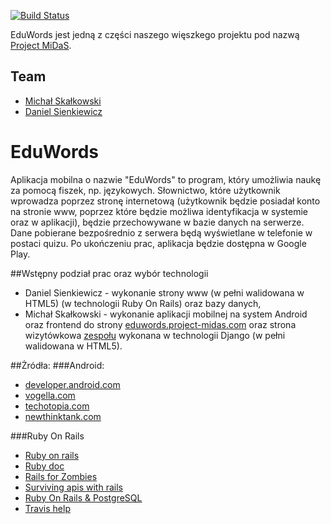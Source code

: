 [![Build Status](https://magnum.travis-ci.com/henio180/EduWords.svg?token=fpanay9Rp4K9owdqG4pN)](https://magnum.travis-ci.com/henio180/EduWords)

EduWords jest jedną z części naszego więszkego projektu pod nazwą [Project MiDaS](http://project-midas.com).

## Team
* [Michał Skałkowski](https://github.com/Michaldwadwa/)
* [Daniel Sienkiewicz](https://github.com/henio180)

# EduWords
Aplikacja mobilna o nazwie "EduWords" to program, który umożliwia naukę za pomocą fiszek, np. językowych. Słownictwo, które użytkownik wprowadza poprzez stronę internetową (użytkownik będzie posiadał konto na stronie www, poprzez które będzie możliwa identyfikacja w systemie oraz w aplikacji), będzie przechowywane w bazie danych na serwerze. Dane pobierane bezpośrednio z serwera będą wyświetlane w telefonie w postaci quizu. Po ukończeniu prac, aplikacja będzie dostępna w Google Play.

##Wstępny podział prac oraz wybór technologii
* Daniel Sienkiewicz - wykonanie strony www (w pełni walidowana w HTML5) (w technologii Ruby On Rails) oraz bazy danych,
* Michał Skałkowski - wykonanie aplikacji mobilnej na system Android oraz frontend do strony [eduwords.project-midas.com](http://eduwords.project-midas.com) oraz strona wizytówkowa [zespołu](https://bitbucket.org/Michaldwadwa/midas-website) wykonana w technologii Django (w pełni walidowana w HTML5).

##Żródła:
###Android:
* [developer.android.com](http://developer.android.com/training/index.html)
* [vogella.com](http://www.vogella.com/tutorials/Android/article.html)
* [techotopia.com](http://www.techotopia.com/index.php/Image:Android_app_development_essentials3.png)
* [newthinktank.com](http://www.newthinktank.com/videos/make-android-apps/)

###Ruby On Rails
* [Ruby on rails](http://www.rubyonrails.pl/)
* [Ruby doc](http://www.ruby-doc.org/core-2.1.4/)
* [Rails for Zombies](http://railsforzombies.org/)
* [Surviving apis with rails](https://www.codeschool.com/courses/surviving-apis-with-rails)
* [Ruby On Rails & PostgreSQL](https://www.digitalocean.com/community/tutorials/how-to-setup-ruby-on-rails-with-postgres)
* [Travis help](http://docs.travis-ci.com/)
